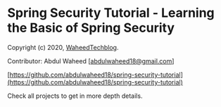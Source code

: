 Spring Security Tutorial -  Learning the Basic of Spring Security
============================================

Copyright (c) 2020, [WaheedTechblog](http://www.waheedtechblog.com/).

Contributor: Abdul Waheed [abdulwaheed18@gmail.com]

[https://github.com/abdulwaheed18/spring-security-tutorial](https://github.com/abdulwaheed18/spring-security-tutorial)

Check all projects to get in more depth details.
